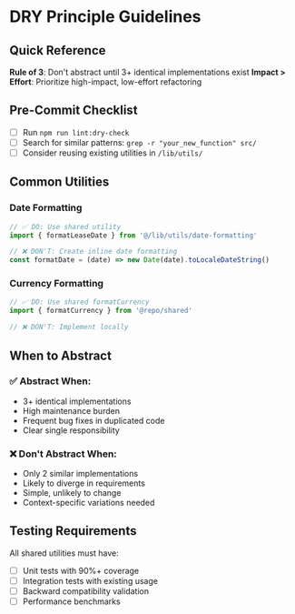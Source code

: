 # DRY Principle Guidelines

## Quick Reference
**Rule of 3**: Don't abstract until 3+ identical implementations exist
**Impact > Effort**: Prioritize high-impact, low-effort refactoring

## Pre-Commit Checklist
- [ ] Run `npm run lint:dry-check` 
- [ ] Search for similar patterns: `grep -r "your_new_function" src/`
- [ ] Consider reusing existing utilities in `/lib/utils/`

## Common Utilities

### Date Formatting
```typescript
// ✅ DO: Use shared utility
import { formatLeaseDate } from '@/lib/utils/date-formatting'

// ❌ DON'T: Create inline date formatting
const formatDate = (date) => new Date(date).toLocaleDateString()
```

### Currency Formatting  
```typescript
// ✅ DO: Use shared formatCurrency
import { formatCurrency } from '@repo/shared'

// ❌ DON'T: Implement locally
```

## When to Abstract

### ✅ Abstract When:
- 3+ identical implementations
- High maintenance burden
- Frequent bug fixes in duplicated code
- Clear single responsibility

### ❌ Don't Abstract When:
- Only 2 similar implementations
- Likely to diverge in requirements
- Simple, unlikely to change
- Context-specific variations needed

## Testing Requirements
All shared utilities must have:
- [ ] Unit tests with 90%+ coverage
- [ ] Integration tests with existing usage
- [ ] Backward compatibility validation
- [ ] Performance benchmarks